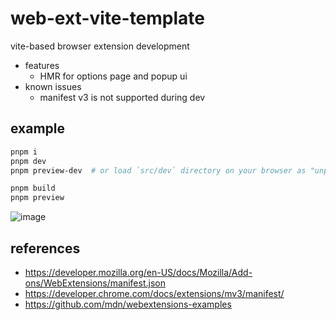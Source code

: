 # web-ext-vite-template

vite-based browser extension development

- features
  - HMR for options page and popup ui
- known issues
  - manifest v3 is not supported during dev

## example

```sh
pnpm i
pnpm dev
pnpm preview-dev  # or load `src/dev` directory on your browser as "unpacked extension"

pnpm build
pnpm preview
```

![image](https://user-images.githubusercontent.com/4232207/217143476-ba7768af-9ca6-46f9-ba82-c28f63a7d2a3.png)

## references

- https://developer.mozilla.org/en-US/docs/Mozilla/Add-ons/WebExtensions/manifest.json
- https://developer.chrome.com/docs/extensions/mv3/manifest/
- https://github.com/mdn/webextensions-examples
